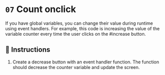 # `07` Count onclick

If you have global variables, you can change their value during runtime using event handlers. For example, this code is increasing the value of the variable counter every time the user clicks on the #increase button.

## 📝 Instructions

1. Create a decrease button with an event handler function. The function should decrease the counter variable and update the screen.